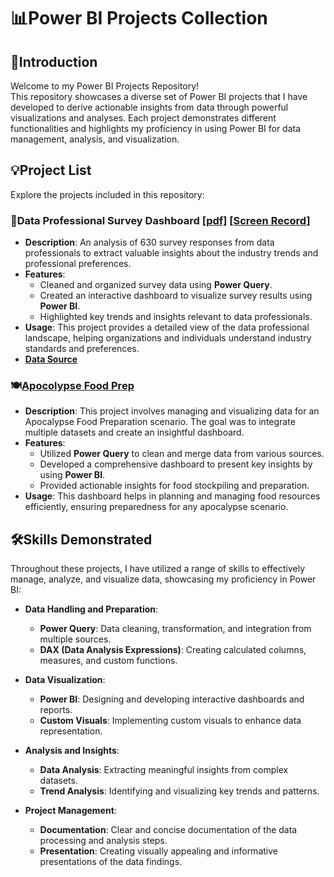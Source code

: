 # 📊Power BI Projects Collection

## 🔎Introduction
Welcome to my Power BI Projects Repository!  
This repository showcases a diverse set of Power BI projects that I have developed to derive actionable insights from data through powerful visualizations and analyses. Each project demonstrates different functionalities and highlights my proficiency in using Power BI for data management, analysis, and visualization.

## 💡Project List
Explore the projects included in this repository:

### 📝Data Professional Survey Dashboard [[pdf]](https://github.com/tsenyun/PowerBI/blob/main/Data%20Professional%20Survey%20Dashboard.pdf) [[Screen Record]](https://github.com/tsenyun/PowerBI/blob/main/Data%20Professional%20Survey%20Dashboard%20-%20ScreenRecord%20-.mp4)
- **Description**: An analysis of 630 survey responses from data professionals to extract valuable insights about the industry trends and professional preferences.
- **Features**:
  - Cleaned and organized survey data using **Power Query**.
  - Created an interactive dashboard to visualize survey results using **Power BI**.
  - Highlighted key trends and insights relevant to data professionals.
- **Usage**: This project provides a detailed view of the data professional landscape, helping organizations and individuals understand industry standards and preferences.
- [**Data Source**](https://github.com/tsenyun/PowerBI/blob/main/Data%20Professional%20Survey%20Dataset.xlsx)

  
### 🍽️[Apocolypse Food Prep](https://github.com/tsenyun/PowerBI/blob/main/Apocolypse%20Food%20Prep.pdf)
- **Description**: This project involves managing and visualizing data for an Apocalypse Food Preparation scenario. The goal was to integrate multiple datasets and create an insightful dashboard.
- **Features**:
  - Utilized **Power Query** to clean and merge data from various sources.
  - Developed a comprehensive dashboard to present key insights by using **Power BI**.
  - Provided actionable insights for food stockpiling and preparation.
- **Usage**: This dashboard helps in planning and managing food resources efficiently, ensuring preparedness for any apocalypse scenario.


## 🛠️Skills Demonstrated
Throughout these projects, I have utilized a range of skills to effectively manage, analyze, and visualize data, showcasing my proficiency in Power BI:

- **Data Handling and Preparation**:
  - **Power Query**: Data cleaning, transformation, and integration from multiple sources.
  - **DAX (Data Analysis Expressions)**: Creating calculated columns, measures, and custom functions.

- **Data Visualization**:
  - **Power BI**: Designing and developing interactive dashboards and reports.
  - **Custom Visuals**: Implementing custom visuals to enhance data representation.

- **Analysis and Insights**:
  - **Data Analysis**: Extracting meaningful insights from complex datasets.
  - **Trend Analysis**: Identifying and visualizing key trends and patterns.

- **Project Management**:
  - **Documentation**: Clear and concise documentation of the data processing and analysis steps.
  - **Presentation**: Creating visually appealing and informative presentations of the data findings.

